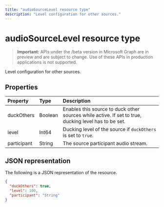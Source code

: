 ---title: "audioSourceLevel resource type"description: "Level configuration for other sources."---# audioSourceLevel resource type

> **Important:** APIs under the /beta version in Microsoft Graph are in preview and are subject to change. Use of these APIs in production applications is not supported.

Level configuration for other sources.

## Properties

| Property               | Type    | Description                                                                                         |
| :--------------------- | :------ | :---------------------------------------------------------------------------------------------------|
| duckOthers             | Boolean | Enables this source to duck other sources while active. If set to true, ducking level has to be set.|
| level                  | Int64   | Ducking level of the source if `duckOthers` is set to `true`.                                     |
| participant            | String  | The source participant audio stream.                                                                |

## JSON representation

The following is a JSON representation of the resource.

<!-- {
  "blockType": "resource",
  "optionalProperties": [

  ],
  "@odata.type": "microsoft.graph.audioSourceLevel"
}-->
```json
{
  "duckOthers": true,
  "level": 100,
  "participant": "String"
}
```

<!-- uuid: 8fcb5dbc-d5aa-4681-8e31-b001d5168d79
2015-10-25 14:57:30 UTC -->
<!-- {
  "type": "#page.annotation",
  "description": "audioSourceLevel resource",
  "keywords": "",
  "section": "documentation",
  "tocPath": ""
}-->
